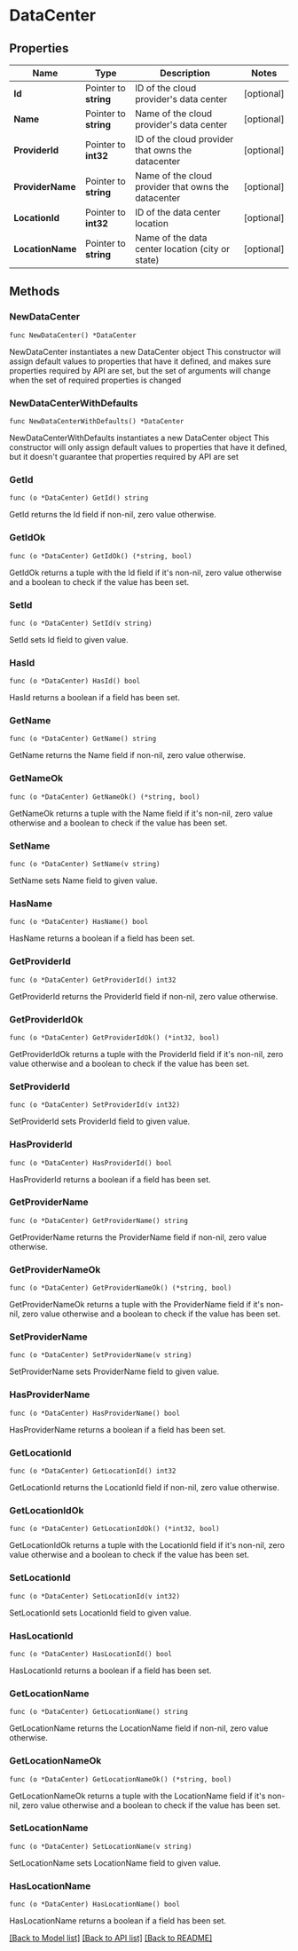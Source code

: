 # DataCenter

## Properties

Name | Type | Description | Notes
------------ | ------------- | ------------- | -------------
**Id** | Pointer to **string** | ID of the cloud provider&#39;s data center | [optional] 
**Name** | Pointer to **string** | Name of the cloud provider&#39;s data center | [optional] 
**ProviderId** | Pointer to **int32** | ID of the cloud provider that owns the datacenter | [optional] 
**ProviderName** | Pointer to **string** | Name of the cloud provider that owns the datacenter | [optional] 
**LocationId** | Pointer to **int32** | ID of the data center location | [optional] 
**LocationName** | Pointer to **string** | Name of the data center location (city or state) | [optional] 

## Methods

### NewDataCenter

`func NewDataCenter() *DataCenter`

NewDataCenter instantiates a new DataCenter object
This constructor will assign default values to properties that have it defined,
and makes sure properties required by API are set, but the set of arguments
will change when the set of required properties is changed

### NewDataCenterWithDefaults

`func NewDataCenterWithDefaults() *DataCenter`

NewDataCenterWithDefaults instantiates a new DataCenter object
This constructor will only assign default values to properties that have it defined,
but it doesn't guarantee that properties required by API are set

### GetId

`func (o *DataCenter) GetId() string`

GetId returns the Id field if non-nil, zero value otherwise.

### GetIdOk

`func (o *DataCenter) GetIdOk() (*string, bool)`

GetIdOk returns a tuple with the Id field if it's non-nil, zero value otherwise
and a boolean to check if the value has been set.

### SetId

`func (o *DataCenter) SetId(v string)`

SetId sets Id field to given value.

### HasId

`func (o *DataCenter) HasId() bool`

HasId returns a boolean if a field has been set.

### GetName

`func (o *DataCenter) GetName() string`

GetName returns the Name field if non-nil, zero value otherwise.

### GetNameOk

`func (o *DataCenter) GetNameOk() (*string, bool)`

GetNameOk returns a tuple with the Name field if it's non-nil, zero value otherwise
and a boolean to check if the value has been set.

### SetName

`func (o *DataCenter) SetName(v string)`

SetName sets Name field to given value.

### HasName

`func (o *DataCenter) HasName() bool`

HasName returns a boolean if a field has been set.

### GetProviderId

`func (o *DataCenter) GetProviderId() int32`

GetProviderId returns the ProviderId field if non-nil, zero value otherwise.

### GetProviderIdOk

`func (o *DataCenter) GetProviderIdOk() (*int32, bool)`

GetProviderIdOk returns a tuple with the ProviderId field if it's non-nil, zero value otherwise
and a boolean to check if the value has been set.

### SetProviderId

`func (o *DataCenter) SetProviderId(v int32)`

SetProviderId sets ProviderId field to given value.

### HasProviderId

`func (o *DataCenter) HasProviderId() bool`

HasProviderId returns a boolean if a field has been set.

### GetProviderName

`func (o *DataCenter) GetProviderName() string`

GetProviderName returns the ProviderName field if non-nil, zero value otherwise.

### GetProviderNameOk

`func (o *DataCenter) GetProviderNameOk() (*string, bool)`

GetProviderNameOk returns a tuple with the ProviderName field if it's non-nil, zero value otherwise
and a boolean to check if the value has been set.

### SetProviderName

`func (o *DataCenter) SetProviderName(v string)`

SetProviderName sets ProviderName field to given value.

### HasProviderName

`func (o *DataCenter) HasProviderName() bool`

HasProviderName returns a boolean if a field has been set.

### GetLocationId

`func (o *DataCenter) GetLocationId() int32`

GetLocationId returns the LocationId field if non-nil, zero value otherwise.

### GetLocationIdOk

`func (o *DataCenter) GetLocationIdOk() (*int32, bool)`

GetLocationIdOk returns a tuple with the LocationId field if it's non-nil, zero value otherwise
and a boolean to check if the value has been set.

### SetLocationId

`func (o *DataCenter) SetLocationId(v int32)`

SetLocationId sets LocationId field to given value.

### HasLocationId

`func (o *DataCenter) HasLocationId() bool`

HasLocationId returns a boolean if a field has been set.

### GetLocationName

`func (o *DataCenter) GetLocationName() string`

GetLocationName returns the LocationName field if non-nil, zero value otherwise.

### GetLocationNameOk

`func (o *DataCenter) GetLocationNameOk() (*string, bool)`

GetLocationNameOk returns a tuple with the LocationName field if it's non-nil, zero value otherwise
and a boolean to check if the value has been set.

### SetLocationName

`func (o *DataCenter) SetLocationName(v string)`

SetLocationName sets LocationName field to given value.

### HasLocationName

`func (o *DataCenter) HasLocationName() bool`

HasLocationName returns a boolean if a field has been set.


[[Back to Model list]](../README.md#documentation-for-models) [[Back to API list]](../README.md#documentation-for-api-endpoints) [[Back to README]](../README.md)


